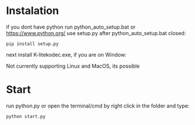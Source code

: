 # Instalation
if you dont have python run python_auto_setup.bat or https://www.python.org/
use setup.py after python_auto_setup.bat closed:
```
pip install setup.py
```
next install K-litekodec.exe, if you are on Window:


Not currently supporting Linux and MacOS, its possible

# Start
run python.py
or open the terminal/cmd by right click in the folder and type:
```
python start.py
```

